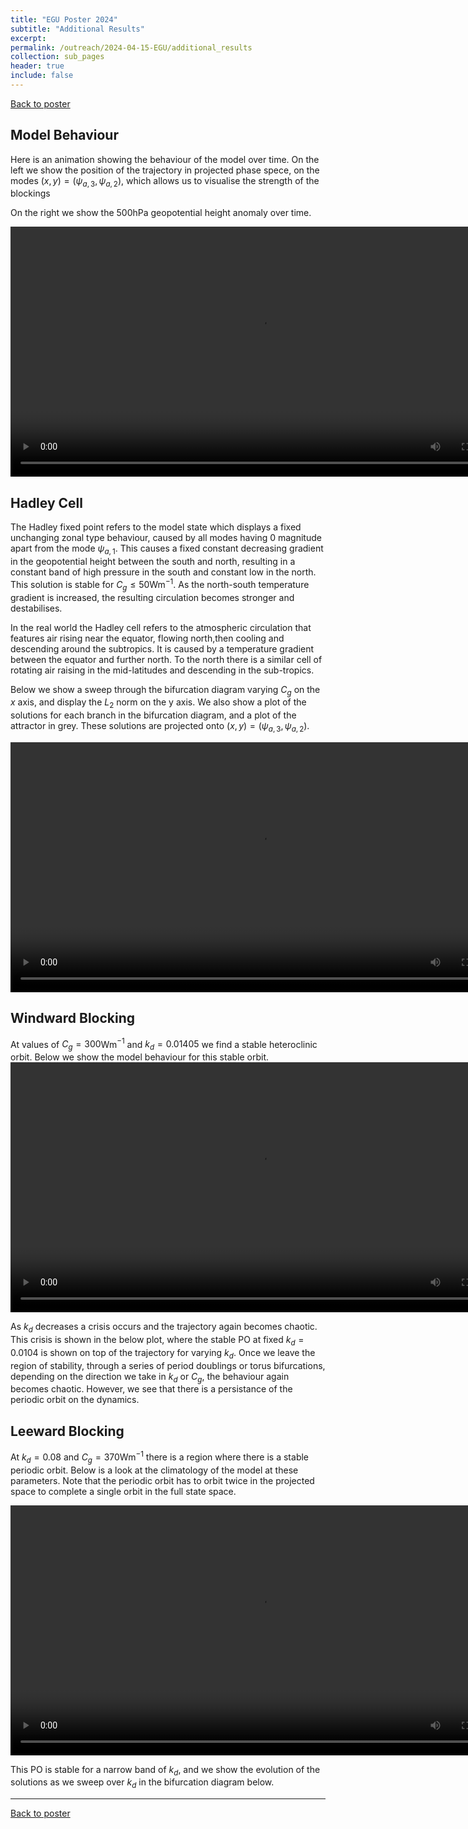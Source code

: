```yaml
---
title: "EGU Poster 2024"
subtitle: "Additional Results"
excerpt:
permalink: /outreach/2024-04-15-EGU/additional_results
collection: sub_pages
header: true
include: false
---
```


[Back to poster](/outreach/2024-04-15-EGU)

## <a id="behaviour">Model Behaviour</a>

Here is an animation showing the behaviour of the model over time.
On the left we show the position of the trajectory in projected phase spece, on the modes $(x, y)=(\psi_{a, 3}, \psi_{a, 2})$, which allows us to visualise the strength of the blockings

On the right we show the 500hPa geopotential height anomaly over time.

<video src='../../images/outreach/2024_egu/MALAOM_regular_params.mp4' width=800 controls></video>

## <a id="hadley">Hadley Cell</a>

The Hadley fixed point refers to the model state which displays a fixed unchanging zonal type behaviour, caused by all modes having 0 magnitude apart from the mode $\psi_{a,1}$. This causes a fixed constant decreasing gradient in the geopotential height between the south and north, resulting in a constant band of high pressure in the south and constant low in the north. This solution is stable for $C_g\le 50$Wm$^{-1}$. As the north-south temperature gradient is increased, the resulting circulation becomes stronger and destabilises.   

In the real world the Hadley cell refers to the atmospheric circulation that features air rising near the equator, flowing north,then cooling and descending around the subtropics. It is caused by a temperature gradient between the equator and further north. To the north there is a similar cell of rotating air raising in the mid-latitudes and descending in the sub-tropics.

Below we show a sweep through the bifurcation diagram varying $C_g$ on the $x$ axis, and display the $L_2$ norm on the y axis. We also show a plot of the solutions for each branch in the bifurcation diagram, and a plot of the attractor in grey. These solutions are projected onto $(x, y)=(\psi_{a, 3}, \psi_{a, 2})$.

<video src='../../images/outreach/2024_egu/Continuation_test_cg.mp4' width=800 controls></video>

## <a id="windward">Windward Blocking</a>
At values of $C_g=300$Wm$^{-1}$ and $k_d=0.01405$ we find a stable heteroclinic orbit. Below we show the model behaviour for this stable orbit.
<video src='../../images/outreach/2024_egu/windward_blocking_behaviour.mp4' width=800 controls></video>

As $k_d$ decreases a crisis occurs and the trajectory again becomes chaotic. This crisis is shown in the below plot, where the stable PO at fixed $k_d=0.0104$ is shown on top of the trajectory for varying $k_d$.
Once we leave the region of stability, through a series of period doublings or torus bifurcations, depending on the direction we take in $k_d$ or $C_g$, the behaviour again becomes chaotic. However, we see that there is a persistance of the periodic orbit on the dynamics.


## <a id="leeward">Leeward Blocking</a>
At $k_d=0.08$ and $C_g=370$Wm$^{-1}$ there is a region where there is a stable periodic orbit. Below is a look at the climatology of the model at these parameters. Note that the periodic orbit has to orbit twice in the projected space to complete a single orbit in the full state space.

<video src='../../images/outreach/2024_egu/leeward_blocking_behaviour.mp4' width=800 controls></video>


This PO is stable for a narrow band of $k_d$, and we show the evolution of the solutions as we sweep over $k_d$ in the bifurcation diagram below.

---
[Back to poster](/outreach/2024-04-15-EGU)